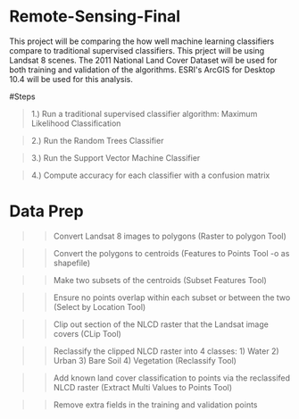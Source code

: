 # Remote-Sensing-Final
This project will be comparing the how well machine learning classifiers compare to traditional supervised classifiers. This prject will be using Landsat 8 scenes. The 2011 National Land Cover Dataset will be used for both training and validation of the algorithms. ESRI's ArcGIS for Desktop 10.4 will be used for this analysis.

#Steps
>1.) Run a traditional supervised classifier algorithm: Maximum Likelihood Classification

>2.) Run the Random Trees Classifier 

>3.) Run the Support Vector Machine Classifier

>4.) Compute accuracy for each classifier with a confusion matrix


# Data Prep
>> Convert Landsat 8 images to polygons (Raster to polygon Tool)

>> Convert the polygons to centroids (Features to Points Tool -o as shapefile)

>> Make two subsets of the centroids (Subset Features Tool)

>> Ensure no points overlap within each subset or between the two (Select by Location Tool)

>> Clip out section of the NLCD raster that the Landsat image covers (CLip Tool)

>> Reclassify the clipped NLCD raster into 4 classes: 1) Water 2) Urban 3) Bare Soil 4) Vegetation (Reclassify Tool)

>> Add known land cover classification to points via the reclassifed NLCD raster (Extract Multi Values to Points Tool)

>> Remove extra fields in the training and validation points


